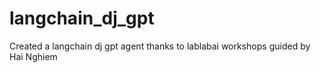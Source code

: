 # langchain_dj_gpt
Created a langchain dj gpt agent thanks to lablabai workshops guided by Hai Nghiem
